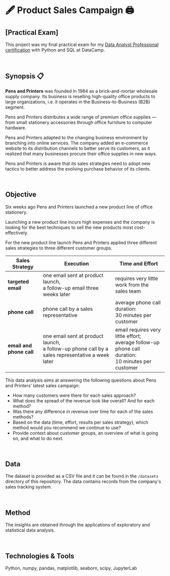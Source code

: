 # 🖋 Product Sales Campaign 🖨

## [Practical Exam]


This project was my final practical exam for my [Data Analyst Professional certification](https://www.datacamp.com/certificate/DA0028664290129) with Python and SQL at DataCamp.

<br/>

## Synopsis 📋

**Pens and Printers** was founded in 1984 as a brick-and-mortar wholesale supply company. Its business is reselling high-quality office products to large organizations, i.e. it operates in the Business-to-Business (B2B) segment.

Pens and Printers distributes a wide range of premium office supplies — from small stationery accessories through office furniture to computer hardware. 

Pens and Printers adapted to the changing business environment by branching into online services. The company added an e-commerce website to its distribution channels to better serve its customers, as it realized that many businesses procure their office supplies in new ways. 

Pens and Printers is aware that its sales strategies need to adopt new tactics to better address the evolving purchase behavior of its clients.

<br/>

## Objective 

Six weeks ago Pens and Printers launched a new product line of office stationery. 

Launching a new product line incurs high expenses and the company is looking for the best techniques to sell the new products most cost-effectively.

For the new product line launch Pens and Printers applied three different sales strategies to three different customer groups.

| Sales Strategy | Execution | Time and Effort |
| --- | --- | --- | 
| **targeted email** | one email sent at product launch,<br/> a follow-up email three weeks later | requires very little work from the sales team |
| **phone call** | phone call by a sales representative | average phone call duration: <br/>30 minutes per customer |
| **email and phone call** | one email sent at product launch, <br/>a follow-up phone call by a sales representative a week later | email requires very little effort; <br/>average follow-up phone call duration: <br/>10 minutes per customer |

This data analysis aims at answering the following questions about Pens and Printers' latest sales campaign:

* How many customers were there for each sales approach?
* What does the spread of the revenue look like overall? And for each method?
* Was there any difference in revenue over time for each of the sales methods?
* Based on the data (time, effort, results per sales strategy), which method would you recommend we continue to use?
* Provide context about customer groups, an overview of what is going on, and what to do next.

<br/>

## Data

The dataset is provided as a CSV file and it can be found in the `/datasets` directory of this repository. The data contains records from the company's sales tracking system.

<br/>

## Method

The insights are obtained through the applications of exploratory and statistical data analysis.

<br/>

## Technologies & Tools

Python, numpy, pandas, matplotlib, seaborn, scipy, JupyterLab


